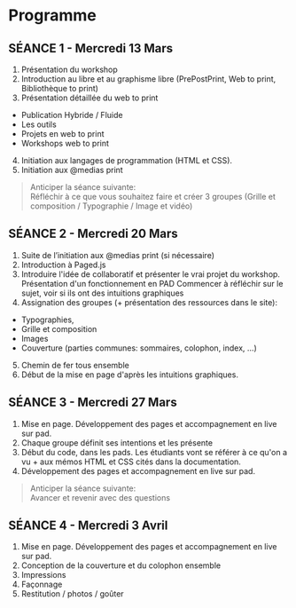 # Programme  

## SÉANCE 1 - Mercredi 13 Mars
1. Présentation du workshop
2. Introduction au libre et au graphisme libre (PrePostPrint, Web to print, Bibliothèque to print)
3. Présentation détaillée du web to print 
  * Publication Hybride / Fluide 
  * Les outils
  * Projets en web to print
  * Workshops web to print 
4. Initiation aux langages de programmation (HTML et CSS).    
5. Initiation aux @medias print 

> Anticiper la séance suivante:    
> Réfléchir à ce que vous souhaitez faire et créer 3 groupes (Grille et composition / Typographie / Image et vidéo)

## SÉANCE 2 - Mercredi 20 Mars
1. Suite de l’initiation aux @medias print (si nécessaire)
2. Introduction à Paged.js
3. Introduire l'idée de collaboratif et présenter le vrai projet du workshop.  
Présentation d'un fonctionnement en PAD
Commencer à réfléchir sur le sujet, voir si ils ont des intuitions graphiques   
4. Assignation des groupes (+ présentation des ressources dans le site):
* Typographies,
* Grille et composition
* Images
* Couverture (parties communes: sommaires, colophon, index, …)
5. Chemin de fer tous ensemble
6. Début de la mise en page d'après les intuitions graphiques.

## SÉANCE 3 - Mercredi 27 Mars
1. Mise en page. Développement des pages et accompagnement en live sur pad.
2. Chaque groupe définit ses intentions et les présente 
3. Début du code, dans les pads. Les étudiants vont se référer à ce qu'on a vu + aux mémos HTML et CSS cités dans la documentation.
4. Développement des pages et accompagnement en live sur pad.

> Anticiper la séance suivante:    
> Avancer et revenir avec des questions

## SÉANCE 4 - Mercredi 3 Avril
1. Mise en page. Développement des pages et accompagnement en live sur pad.
2. Conception de la couverture et du colophon ensemble
3. Impressions
4. Façonnage
5. Restitution / photos / goûter 


